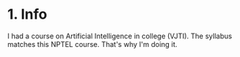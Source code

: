 # 1. Info

I had a course on Artificial Intelligence in college (VJTI). The 
syllabus matches this NPTEL course. That's why I'm doing it.

